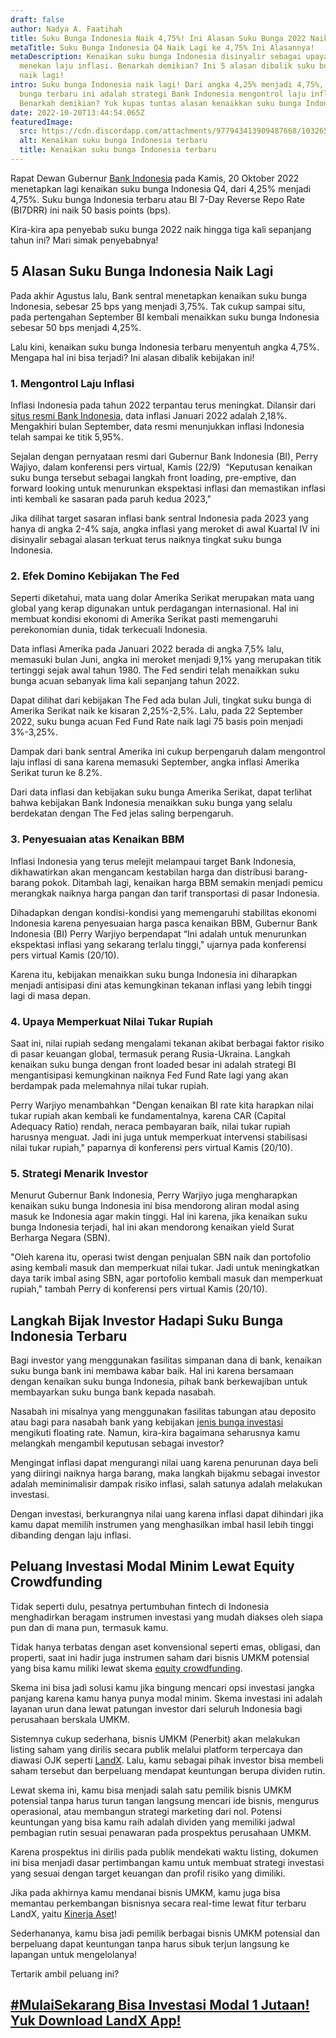 ```yaml
---
draft: false
author: Nadya A. Faatihah
title: Suku Bunga Indonesia Naik 4,75%! Ini Alasan Suku Bunga 2022 Naik Lagi
metaTitle: Suku Bunga Indonesia Q4 Naik Lagi ke 4,75% Ini Alasannya!
metaDescription: Kenaikan suku bunga Indonesia disinyalir sebagai upaya BI
  menekan laju inflasi. Benarkah demikian? Ini 5 alasan dibalik suku bunga 2022
  naik lagi!
intro: Suku bunga Indonesia naik lagi! Dari angka 4,25% menjadi 4,75%, suku
  bunga terbaru ini adalah strategi Bank Indonesia mengontrol laju inflasi.
  Benarkah demikian? Yuk kupas tuntas alasan kenaikkan suku bunga Indonesia Q4!
date: 2022-10-20T13:44:54.065Z
featuredImage:
  src: https://cdn.discordapp.com/attachments/977943413909487668/1032652659716534343/unknown.png
  alt: Kenaikan suku bunga Indonesia terbaru
  title: Kenaikan suku bunga Indonesia terbaru
---
```

<!--StartFragment-->

Rapat Dewan Gubernur [Bank Indonesia](https://www.tempo.co/tag/bank-indonesia) pada Kamis, 20 Oktober 2022 menetapkan lagi kenaikan suku bunga Indonesia Q4, dari 4,25% menjadi 4,75%. Suku bunga Indonesia terbaru atau BI 7-Day Reverse Repo Rate (BI7DRR) ini naik 50 basis points (bps).

Kira-kira apa penyebab suku bunga 2022 naik hingga tiga kali sepanjang tahun ini? Mari simak penyebabnya!

## 5 Alasan Suku Bunga Indonesia Naik Lagi

Pada akhir Agustus lalu, Bank sentral menetapkan kenaikan suku bunga Indonesia, sebesar 25 bps yang menjadi 3,75%. Tak cukup sampai situ, pada pertengahan September BI kembali menaikkan suku bunga Indonesia sebesar 50 bps menjadi 4,25%.

Lalu kini, kenaikan suku bunga Indonesia terbaru menyentuh angka 4,75%. Mengapa hal ini bisa terjadi? Ini alasan dibalik kebijakan ini!

### 1. Mengontrol Laju Inflasi

Inflasi Indonesia pada tahun 2022 terpantau terus meningkat. Dilansir dari [situs resmi Bank Indonesia](https://www.bi.go.id/id/statistik/indikator/data-inflasi.aspx), data inflasi Januari 2022 adalah 2,18%. Mengakhiri bulan September, data resmi menunjukkan inflasi Indonesia telah sampai ke titik 5,95%. 

Sejalan dengan pernyataan resmi dari Gubernur Bank Indonesia (BI), Perry Wajiyo, dalam konferensi pers virtual, Kamis (22/9)  “Keputusan kenaikan suku bunga tersebut sebagai langkah front loading, pre-emptive, dan forward looking untuk menurunkan ekspektasi inflasi dan memastikan inflasi inti kembali ke sasaran pada paruh kedua 2023,"

Jika dilihat target sasaran inflasi bank sentral Indonesia pada 2023 yang hanya di angka 2-4% saja, angka inflasi yang meroket di awal Kuartal IV ini disinyalir sebagai alasan terkuat terus naiknya tingkat suku bunga Indonesia.

### 2. Efek Domino Kebijakan The Fed

Seperti diketahui, mata uang dolar Amerika Serikat merupakan mata uang global yang kerap digunakan untuk perdagangan internasional. Hal ini membuat kondisi ekonomi di Amerika Serikat pasti memengaruhi perekonomian dunia, tidak terkecuali Indonesia.

Data inflasi Amerika pada Januari 2022 berada di angka 7,5% lalu, memasuki bulan Juni, angka ini meroket menjadi 9,1% yang merupakan titik tertinggi sejak awal tahun 1980. The Fed sendiri telah menaikkan suku bunga acuan sebanyak lima kali sepanjang tahun 2022. 

Dapat dilihat dari kebijakan The Fed ada bulan Juli, tingkat suku bunga di Amerika Serikat naik ke kisaran 2,25%-2,5%. Lalu, pada 22 September 2022, suku bunga acuan Fed Fund Rate naik lagi 75 basis poin menjadi 3%-3,25%.  

Dampak dari bank sentral Amerika ini cukup berpengaruh dalam mengontrol laju inflasi di sana karena memasuki September, angka inflasi Amerika Serikat turun ke 8.2%. 

Dari data inflasi dan kebijakan suku bunga Amerika Serikat, dapat terlihat bahwa kebijakan Bank Indonesia menaikkan suku bunga yang selalu berdekatan dengan The Fed jelas saling berpengaruh.

### 3. Penyesuaian atas Kenaikan BBM

Inflasi Indonesia yang terus melejit melampaui target Bank Indonesia, dikhawatirkan akan mengancam kestabilan harga dan distribusi barang-barang pokok. Ditambah lagi, kenaikan harga BBM semakin menjadi pemicu merangkak naiknya harga pangan dan tarif transportasi di pasar Indonesia.

Dihadapkan dengan kondisi-kondisi yang memengaruhi stabilitas ekonomi Indonesia karena penyesuaian harga pasca kenaikan BBM, Gubernur Bank Indonesia (BI) Perry Warjiyo berpendapat “Ini adalah untuk menurunkan ekspektasi inflasi yang sekarang terlalu tinggi," ujarnya pada konferensi pers virtual Kamis (20/10).

Karena itu, kebijakan menaikkan suku bunga Indonesia ini diharapkan menjadi antisipasi dini atas kemungkinan tekanan inflasi yang lebih tinggi lagi di masa depan.

### 4. Upaya Memperkuat Nilai Tukar Rupiah

Saat ini, nilai rupiah sedang mengalami tekanan akibat berbagai faktor risiko di pasar keuangan global, termasuk perang Rusia-Ukraina. Langkah kenaikan suku bunga dengan front loaded besar ini adalah strategi BI mengantisipasi kemungkinan naiknya Fed Fund Rate lagi yang akan berdampak pada melemahnya nilai tukar rupiah.

Perry Warjiyo menambahkan "Dengan kenaikan BI rate kita harapkan nilai tukar rupiah akan kembali ke fundamentalnya, karena CAR (Capital Adequacy Ratio) rendah, neraca pembayaran baik, nilai tukar rupiah harusnya menguat. Jadi ini juga untuk memperkuat intervensi stabilisasi nilai tukar rupiah," paparnya di konferensi pers virtual Kamis (20/10).

### 5. Strategi Menarik Investor

Menurut Gubernur Bank Indonesia, Perry Warjiyo juga mengharapkan kenaikan suku bunga Indonesia ini bisa mendorong aliran modal asing masuk ke Indonesia agar makin tinggi. Hal ini karena, jika kenaikan suku bunga Indonesia terjadi, hal ini akan mendorong kenaikan yield Surat Berharga Negara (SBN).

"Oleh karena itu, operasi twist dengan penjualan SBN naik dan portofolio asing kembali masuk dan memperkuat nilai tukar. Jadi untuk meningkatkan daya tarik imbal asing SBN, agar portofolio kembali masuk dan memperkuat rupiah," tambah Perry di konferensi pers virtual Kamis (20/10).

## Langkah Bijak Investor Hadapi Suku Bunga Indonesia Terbaru

Bagi investor yang menggunakan fasilitas simpanan dana di bank, kenaikan suku bunga bank ini membawa kabar baik. Hal ini karena bersamaan dengan kenaikan suku bunga Indonesia, pihak bank berkewajiban untuk membayarkan suku bunga bank kepada nasabah.

Nasabah ini misalnya yang menggunakan fasilitas tabungan atau deposito atau bagi para nasabah bank yang kebijakan [jenis bunga investasi](https://landx.id/blog/jenis-jenis-dan-pengaruhnya-pada-investasi-landx-blog/) mengikuti floating rate. Namun, kira-kira bagaimana seharusnya kamu melangkah mengambil keputusan sebagai investor?

Mengingat inflasi dapat mengurangi nilai uang karena penurunan daya beli yang diiringi naiknya harga barang, maka langkah bijakmu sebagai investor adalah meminimalisir dampak risiko inflasi, salah satunya adalah melakukan investasi. 

Dengan investasi, berkurangnya nilai uang karena inflasi dapat dihindari jika kamu dapat memilih instrumen yang menghasilkan imbal hasil lebih tinggi dibanding dengan laju inflasi.

## Peluang Investasi Modal Minim Lewat Equity Crowdfunding

Tidak seperti dulu, pesatnya pertumbuhan fintech di Indonesia menghadirkan beragam instrumen investasi yang mudah diakses oleh siapa pun dan di mana pun, termasuk kamu. 

Tidak hanya terbatas dengan aset konvensional seperti emas, obligasi, dan properti, saat ini hadir juga instrumen saham dari bisnis UMKM potensial yang bisa kamu miliki lewat skema [equity crowdfunding](https://landx.id/). 

Skema ini bisa jadi solusi kamu jika bingung mencari opsi investasi jangka panjang karena kamu hanya punya modal minim. Skema investasi ini adalah layanan urun dana lewat patungan investor dari seluruh Indonesia bagi perusahaan berskala UMKM. 

Sistemnya cukup sederhana, bisnis UMKM (Penerbit) akan melakukan listing saham yang dirilis secara publik melalui platform terpercaya dan diawasi OJK seperti [LandX](https://landx.id/). Lalu, kamu sebagai pihak investor bisa membeli saham tersebut dan berpeluang mendapat keuntungan berupa dividen rutin.

Lewat skema ini, kamu bisa menjadi salah satu pemilik bisnis UMKM potensial tanpa harus turun tangan langsung mencari ide bisnis, mengurus operasional, atau membangun strategi marketing dari nol. Potensi keuntungan yang bisa kamu raih adalah dividen yang memiliki jadwal pembagian rutin sesuai penawaran pada prospektus perusahaan UMKM. 

Karena prospektus ini dirilis pada publik mendekati waktu listing, dokumen ini bisa menjadi dasar pertimbangan kamu untuk membuat strategi investasi yang sesuai dengan target keuangan dan profil risiko yang dimiliki.

Jika pada akhirnya kamu mendanai bisnis UMKM, kamu juga bisa memantau perkembangan bisnisnya secara real-time lewat fitur terbaru LandX, yaitu [Kinerja Aset](https://kinerja.landx.id/dl/da19fa)!

Sederhananya, kamu bisa jadi pemilik berbagai bisnis UMKM potensial dan berpeluang dapat keuntungan tanpa harus sibuk terjun langsung ke lapangan untuk mengelolanya! 

Tertarik ambil peluang ini?

## [\#MulaiSekarang Bisa Investasi Modal 1 Jutaan! Yuk Download LandX App!](https://landx.id/project/?utm_source=Blog&utm_medium=organic+keyword&utm_campaign=blog&utm_id=Blog)

<!--EndFragment-->